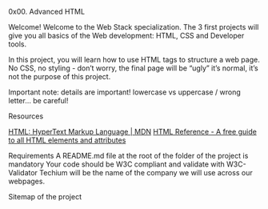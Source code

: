 0x00. Advanced HTML

Welcome!
Welcome to the Web Stack specialization. The 3 first projects will give you all basics of the Web development: HTML, CSS and Developer tools.

In this project, you will learn how to use HTML tags to structure a web page. No CSS, no styling - don’t worry, the final page will be “ugly” it’s normal, it’s not the purpose of this project.

Important note: details are important! lowercase vs uppercase / wrong letter… be careful!

Resources

<a href="https://developer.mozilla.org/en-US/docs/Web/HTML">HTML: HyperText Markup Language | MDN</a>
<a href="https://htmlreference.io/">HTML Reference - A free guide to all HTML elements and attributes</a>


Requirements
A README.md file at the root of the folder of the project is mandatory
Your code should be W3C compliant and validate with W3C-Validator
Techium will be the name of the company we will use across our webpages.

Sitemap of the project

<img href="../images/site_map"></img>